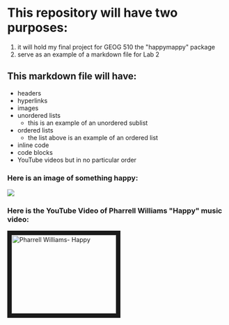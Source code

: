 # This repository will have two purposes:
1. it will hold my final project for GEOG 510 the "happymappy" package
2. serve as an example of a markdown file for Lab 2

## This markdown file will have:
- headers
- hyperlinks
- images
- unordered lists
    - this is an example of an unordered sublist
- ordered lists
    - the list above is an example of an ordered list
- inline code
- code blocks
- YouTube videos
but in no particular order


### Here is an image of something happy:
![](https://www.google.com/url?sa=i&url=https%3A%2F%2Ftenor.com%2Fview%2Fhappy-blij-win-winst-winning-gif-21897047&psig=AOvVaw39Wm-om7pprfwvGH_XtznE&ust=1677100035707000&source=images&cd=vfe&ved=0CA4QjRxqFwoTCPi5guHCp_0CFQAAAAAdAAAAABAD)

### Here is the YouTube Video of Pharrell Williams "Happy" music video:
<a href="https://www.youtube.com/watch?v=ZbZSe6N_BXs" target="_blank"><img src="https://en.wikipedia.org/wiki/Happy_%28Pharrell_Williams_song%29#/media/File:Pharrell_Williams_-_Happy.jpg" 
alt="Pharrell Williams- Happy" width="240" height="180" border="10" /></a>

